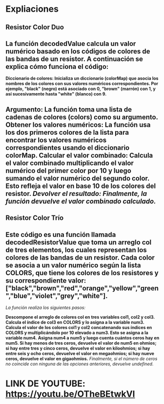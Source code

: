 # Expliaciones 

**Resistor Color Duo**
---

## La función decodedValue calcula un valor numérico basado en los códigos de colores de las bandas de un resistor. A continuación se explica cómo funciona el código:

**Diccionario de colores: Inicializa un diccionario (colorMap) que asocia los nombres de los colores con sus valores numéricos correspondientes. Por ejemplo, "black" (negro) está asociado con 0, "brown" (marrón) con 1, y así sucesivamente hasta "white" (blanco) con 9.** 

**Argumento: La función toma una lista de cadenas de colores (colors) como su argumento.**
**Obtener los valores numéricos: La función usa los dos primeros colores de la lista para encontrar los valores numéricos correspondientes usando el diccionario colorMap.**
**Calcular el valor combinado: Calcula el valor combinado multiplicando el valor numérico del primer color por 10 y luego sumando el valor numérico del segundo color. Esto refleja el valor en base 10 de los colores del resistor.**
*Devolver el resultado: Finalmente, la función devuelve el valor combinado calculado.*
---

**Resistor Color Trío** 
---
## Este código es una función llamada decodedResistorValue que toma un arreglo col de tres elementos, los cuales representan los colores de las bandas de un resistor. Cada color se asocia a un valor numérico según la lista COLORS, que tiene los colores de los resistores y su correspondiente valor: ["black","brown","red","orange","yellow","green","blue","violet","grey","white"].

*La función realiza los siguientes pasos:*

**Descompone el arreglo de colores col en tres variables col1, col2 y col3.**
**Calcula el índice de col3 en COLORS y lo asigna a la variable num3.**
**Calcula el valor de los colores col1 y col2 concatenando sus índices en COLORS y multiplicándolo por 10 elevado a num3. Esto se asigna a la variable num4.**
**Asigna num4 a num5 y luego cuenta cuántos ceros hay en num5. Si hay menos de tres ceros, devuelve el valor de num5 en ohmios; si hay entre tres y cinco ceros, devuelve el valor en kiloohmios; si hay entre seis y ocho ceros, devuelve el valor en megaohmios; si hay nueve ceros, devuelve el valor en gigaohmios.**
*Finalmente, si el número de ceros no coincide con ninguna de las opciones anteriores, devuelve undefined.*

# LINK DE YOUTUBE: https://youtu.be/OTheBEtwkVI 
